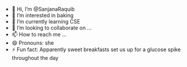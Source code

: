 - 👋 Hi, I’m @SanjanaRaquib
- 👀 I’m interested in baking 
- 🌱 I’m currently learning CSE
- 💞️ I’m looking to collaborate on ...
- 📫 How to reach me ...
- 😄 Pronouns: she
- ⚡ Fun fact: Apparently sweet breakfasts set us up for a glucose spike throughout the day

<!---
SanjanaRaquib/SanjanaRaquib is a ✨ special ✨ repository because its `README.md` (this file) appears on your GitHub profile.
You can click the Preview link to take a look at your changes.
--->
